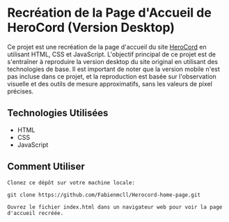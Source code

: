 # Recréation de la Page d'Accueil de HeroCord (Version Desktop)

Ce projet est une recréation de la page d'accueil du site [HeroCord](https://herocord.com/) en utilisant HTML, CSS et JavaScript. L'objectif principal de ce projet est de s'entraîner à reproduire la version desktop du site original en utilisant des technologies de base. Il est important de noter que la version mobile n'est pas incluse dans ce projet, et la reproduction est basée sur l'observation visuelle et des outils de mesure approximatifs, sans les valeurs de pixel précises.

## Technologies Utilisées

- HTML
- CSS
- JavaScript

## Comment Utiliser

    Clonez ce dépôt sur votre machine locale: 

    git clone https://github.com/Fabienmcll/Herocord-home-page.git

    Ouvrez le fichier index.html dans un navigateur web pour voir la page d'accueil recréée.

